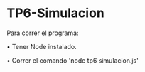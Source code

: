 # TP6-Simulacion
Para correr el programa:

•	Tener Node instalado.

•	Correr el comando 'node tp6 simulacion.js'

